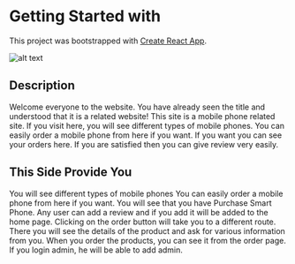 # Getting Started with 

This project was bootstrapped with [Create React App](https://mobi-com-e8f33.web.app/).

![alt text](https://images.unsplash.com/photo-1556656793-08538906a9f8?ixid=MnwxMjA3fDB8MHxzZWFyY2h8MzB8fG1vYmlsZXxlbnwwfHwwfHw%3D&ixlib=rb-1.2.1&auto=format&fit=crop&w=500&q=60)

## Description

Welcome everyone to the website. You have already seen the title and understood that it is a related website! This site is a mobile phone related site. If you visit here, you will see different types of mobile phones. You can easily order a mobile phone from here if you want. If you want you can see your orders here. If you are satisfied then you can give review very easily.

## This Side Provide You

You will see different types of mobile phones
You can easily order a mobile phone from here if you want.
You will see that you have Purchase Smart Phone.
Any user can add a review and if you add it will be added to the home page.
Clicking on the order button will take you to a different route.
There you will see the details of the product and ask for various information from you.
When you order the products, you can see it from the order page.
If you login admin, he will be able to add admin.

